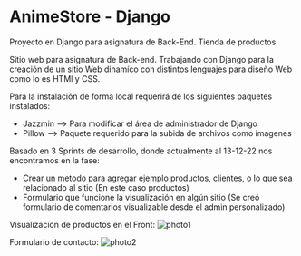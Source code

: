 # AnimeStore - Django
Proyecto en Django para asignatura de Back-End. Tienda de productos. 


Sitio web para asignatura de Back-end. Trabajando con Django para la creación de un sitio Web dinamíco con distintos lenguajes para diseño Web como lo es HTMl y CSS.


Para la instalación de forma local requerirá de los siguientes paquetes instalados:
- Jazzmin  --> Para modificar el área de administrador de Django
- Pillow  --> Paquete requerido para la subida de archivos como imagenes 


Basado en 3 Sprints de desarrollo, donde actualmente al 13-12-22 nos encontramos en la fase:
- Crear un metodo para agregar ejemplo productos, clientes, o lo que sea relacionado al sitio (En este caso productos)
- Formulario que funcione la visualización en algún sitio (Se creó formulario de comentarios visualizable desde el admin personalizado) 





Visualización de productos en el Front:
![photo1](https://user-images.githubusercontent.com/66278716/207467528-33365c40-fa8f-44b4-9010-782b07baa58e.png)


Formulario de contacto:
![photo2](https://user-images.githubusercontent.com/66278716/207467603-20b8ef9e-c4d7-41e7-b97b-140ae4a8409c.png)
